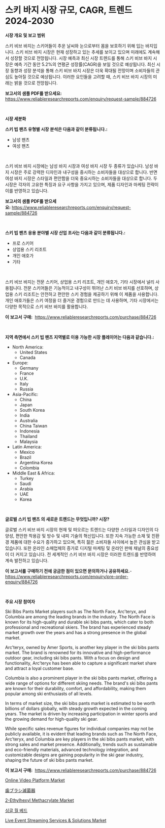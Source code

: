 <p><h1>스키 바지 시장 규모, CAGR, 트렌드 2024-2030</h1></p><p><strong>시장 개요 및 보고 범위</strong></p>
<p><p>스키 비브 바지는 스키어들이 추운 날씨와 눈으로부터 몸을 보호하기 위해 입는 바지입니다. 스키 비브 바지 시장은 현재 성장하고 있는 추세를 보이고 있으며 미래에도 계속해서 성장할 것으로 전망됩니다. 시장 예측과 최신 시장 트렌드를 통해 스키 비브 바지 시장은 예측 기간 동안 5.2%의 연평균 성장률(CAGR)을 보일 것으로 예상됩니다. 최신 시장 동향과 성장 분석을 통해 스키 비브 바지 시장은 더욱 확대될 전망이며 소비자들의 관심도 높아질 것으로 예상됩니다. 이러한 요인들을 고려할 때, 스키 비브 바지 시장의 미래는 밝을 것으로 전망됩니다.</p></p>
<p><strong>보고서의 샘플 PDF를 받으세요:</strong> <a href="https://www.reliableresearchreports.com/enquiry/request-sample/884726">https://www.reliableresearchreports.com/enquiry/request-sample/884726</a></p>
<p>&nbsp;</p>
<p><strong>시장 세분화</strong></p>
<p><strong>스키 빕 팬츠 유형별 시장 분석은 다음과 같이 분류됩니다.:</strong></p>
<p><ul><li>남성 팬츠</li><li>여성 팬츠</li></ul></p>
<p>&nbsp;</p>
<p><p>스키 비브 바지 시장에는 남성 바지 시장과 여성 바지 시장 두 종류가 있습니다. 남성 바지 시장은 주로 강력한 디자인과 내구성을 중시하는 소비자들을 대상으로 합니다. 반면 여성 바지 시장은 스타일과 편안함을 더욱 중요시하는 소비자들을 대상으로 합니다. 두 시장은 각자의 고유한 특징과 요구 사항을 가지고 있으며, 제품 디자인과 마케팅 전략이 이를 반영하고 있습니다.</p></p>
<p><strong>보고서의 샘플 PDF를 받으세요:</strong>&nbsp;<a href="https://www.reliableresearchreports.com/enquiry/request-sample/884726">https://www.reliableresearchreports.com/enquiry/request-sample/884726</a></p>
<p>&nbsp;</p>
<p><strong> 스키 빕 팬츠 응용 분야별 시장 산업 조사는 다음과 같이 분류됩니다.:</strong></p>
<p><ul><li>프로 스키어</li><li>상업용 스키 리조트</li><li>개인 애호가</li><li>기타</li></ul></p>
<p>&nbsp;</p>
<p><p>스키 비브 바지는 전문 스키어, 상업용 스키 리조트, 개인 애호가, 기타 시장에서 널리 사용됩니다. 전문 스키어들은 기능적이고 내구성이 뛰어난 스키 비브 바지를 선호하며, 상업용 스키 리조트는 안전하고 편안한 스키 경험을 제공하기 위해 이 제품을 사용합니다. 개인 애호가들은 스키 여정을 더 즐거운 경험으로 만드는 데 사용하며, 기타 시장에서는 다양한 목적으로 스키 비브 바지를 활용합니다.</p></p>
<p><strong>이 보고서 구매:</strong>&nbsp; <a href="https://www.reliableresearchreports.com/purchase/884726">https://www.reliableresearchreports.com/purchase/884726</a></p>
<p>&nbsp;</p>
<p><strong>지역 측면에서 스키 빕 팬츠 지역별로 이용 가능한 시장 플레이어는 다음과 같습니다.:</strong></p>
<p><ul>
    <li>
        North America:
        <ul>
            <li>United States</li>
            <li>Canada</li>
        </ul>
    </li>
    <li>
        Europe:
        <ul>
            <li>Germany</li>
            <li>France</li>
            <li>U.K.</li>
            <li>Italy</li>
            <li>Russia</li>
        </ul>
    </li>
    <li>
        Asia-Pacific:
        <ul>
            <li>China</li>
            <li>Japan</li>
            <li>South Korea</li>
            <li>India</li>
            <li>Australia</li>
            <li>China Taiwan</li>
            <li>Indonesia</li>
            <li>Thailand</li>
            <li>Malaysia</li>
        </ul>
    </li>
    <li>
        Latin America:
        <ul>
            <li>Mexico</li>
            <li>Brazil</li>
            <li>Argentina Korea</li>
            <li>Colombia</li>
        </ul>
    </li>
    <li>
        Middle East & Africa:
        <ul>
            <li>Turkey</li>
            <li>Saudi</li>
            <li>Arabia</li>
            <li>UAE</li>
            <li>Korea</li>
        </ul>
    </li>
    </ul></p>
<p>&nbsp;</p>
<p><strong>글로벌 스키 빕 팬츠 의 새로운 트렌드는 무엇입니까? 시장?</strong></p>
<p><p>글로벌 스키 비브 바지 시장의 현재 및 떠오르는 트렌드는 다양한 스타일과 디자인의 다양성, 편안한 착용감 및 방수 및 내피 기술의 혁신입니다. 또한 지속 가능한 소재 및 친환경 제품에 대한 수요가 증가하고 있으며, 특히 젊은 소비자들 사이에서 높은 관심을 받고 있습니다. 또한 온라인 소매업체의 증가로 디지털 마케팅 및 온라인 판매 채널의 중요성이 더 커지고 있습니다. 전 세계적인 스키 비브 바지 시장은 이러한 트렌드를 반영하여 계속 발전하고 있습니다.</p></p>
<p><strong>이 보고서를 구매하기 전에 궁금한 점이 있으면 문의하거나 공유하세요.</strong>- <a href="https://www.reliableresearchreports.com/enquiry/pre-order-enquiry/884726">https://www.reliableresearchreports.com/enquiry/pre-order-enquiry/884726</a></p>
<p>&nbsp;</p>
<p><strong>주요 시장 참여자</strong></p>
<p><p>Ski Bibs Pants Market players such as The North Face, Arc’teryx, and Columbia are among the leading brands in the industry. The North Face is known for its high-quality and durable ski bibs pants, which cater to both professional and recreational skiers. The brand has experienced steady market growth over the years and has a strong presence in the global market.</p><p>Arc’teryx, owned by Amer Sports, is another key player in the ski bibs pants market. The brand is renowned for its innovative and high-performance outdoor gear, including ski bibs pants. With a focus on design and functionality, Arc’teryx has been able to capture a significant market share and attract a loyal customer base.</p><p>Columbia is also a prominent player in the ski bibs pants market, offering a wide range of options for different skiing needs. The brand's ski bibs pants are known for their durability, comfort, and affordability, making them popular among ski enthusiasts of all levels.</p><p>In terms of market size, the ski bibs pants market is estimated to be worth billions of dollars globally, with steady growth expected in the coming years. The market is driven by increasing participation in winter sports and the growing demand for high-quality ski gear.</p><p>While specific sales revenue figures for individual companies may not be publicly available, it is evident that leading brands such as The North Face, Arc’teryx, and Columbia are key players in the ski bibs pants market, with strong sales and market presence. Additionally, trends such as sustainable and eco-friendly materials, advanced technology integration, and customizable designs are gaining popularity in the ski gear industry, shaping the future of ski bibs pants market.</p></p>
<p><strong>이 보고서 구매:</strong>&nbsp;&nbsp;<a href="https://www.reliableresearchreports.com/purchase/884726">https://www.reliableresearchreports.com/purchase/884726</a></p>
<p><p><a href="https://issuu.com/reportprime-2/docs/online-video-platform-market-size-2030.pptx">Online Video Platform Market</a></p><p><a href="https://github.com/zekaoe592392/Market-Research-Report-List-1/blob/main/2384661187699.md">歯ブラシ滅菌器</a></p><p><a href="https://view.publitas.com/reportprime-1/2-ethylhexyl-methacrylate-market-research-report-provides-thorough-industry-overview-which-offers-an-in-depth-analysis-of-product-trends-and-new-market-divisions/">2-Ethylhexyl Methacrylate Market</a></p><p><a href="https://github.com/crfsywufhm81415/Market-Research-Report-List-1/blob/main/7794987187634.md">싱글 월 베드</a></p><p><a href="https://issuu.com/reportprime-2/docs/live-event-streaming-services-solutions-market-siz">Live Event Streaming Services & Solutions Market</a></p></p>
